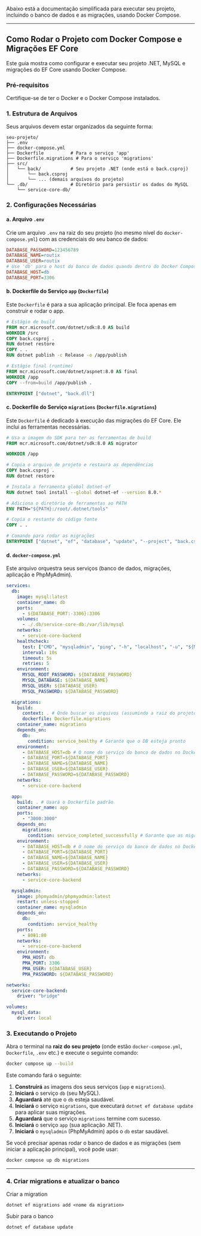 Abaixo está a documentação simplificada para executar seu projeto, incluindo o banco de dados e as migrações, usando Docker Compose.

---

## Como Rodar o Projeto com Docker Compose e Migrações EF Core

Este guia mostra como configurar e executar seu projeto .NET, MySQL e migrações do EF Core usando Docker Compose.

### Pré-requisitos

Certifique-se de ter o Docker e o Docker Compose instalados.

### 1. Estrutura de Arquivos

Seus arquivos devem estar organizados da seguinte forma:

```
seu-projeto/
├── .env
├── docker-compose.yml
├── Dockerfile          # Para o serviço 'app'
├── Dockerfile.migrations # Para o serviço 'migrations'
├── src/
│   └── back/           # Seu projeto .NET (onde está o back.csproj)
│       └── back.csproj
│       └── ... (demais arquivos do projeto)
└── .db/                # Diretório para persistir os dados do MySQL
    └── service-core-db/
```

### 2. Configurações Necessárias

#### a. Arquivo `.env`

Crie um arquivo `.env` na raiz do seu projeto (no mesmo nível do `docker-compose.yml`) com as credenciais do seu banco de dados:

```ini
DATABASE_PASSWORD=123456789
DATABASE_NAME=routix
DATABASE_USER=routix
# Use 'db' para o host do banco de dados quando dentro do Docker Compose
DATABASE_HOST=db
DATABASE_PORT=3306
```

#### b. Dockerfile do Serviço `app` (`Dockerfile`)

Este `Dockerfile` é para a sua aplicação principal. Ele foca apenas em construir e rodar o app.

```dockerfile
# Estágio de build
FROM mcr.microsoft.com/dotnet/sdk:8.0 AS build
WORKDIR /src
COPY back.csproj .
RUN dotnet restore
COPY . .
RUN dotnet publish -c Release -o /app/publish

# Estágio final (runtime)
FROM mcr.microsoft.com/dotnet/aspnet:8.0 AS final
WORKDIR /app
COPY --from=build /app/publish .

ENTRYPOINT ["dotnet", "back.dll"]
```

#### c. Dockerfile do Serviço `migrations` (`Dockerfile.migrations`)

Este `Dockerfile` é dedicado à execução das migrações do EF Core. Ele inclui as ferramentas necessárias.

```dockerfile
# Usa a imagem do SDK para ter as ferramentas de build
FROM mcr.microsoft.com/dotnet/sdk:8.0 AS migrator

WORKDIR /app

# Copia o arquivo de projeto e restaura as dependências
COPY back.csproj .
RUN dotnet restore

# Instala a ferramenta global dotnet-ef
RUN dotnet tool install --global dotnet-ef --version 8.0.*

# Adiciona o diretório de ferramentas ao PATH
ENV PATH="${PATH}:/root/.dotnet/tools"

# Copia o restante do código fonte
COPY . .

# Comando para rodar as migrações
ENTRYPOINT ["dotnet", "ef", "database", "update", "--project", "back.csproj"]
```

#### d. `docker-compose.yml`

Este arquivo orquestra seus serviços (banco de dados, migrações, aplicação e PhpMyAdmin).

```yaml
services:
  db:
    image: mysql:latest
    container_name: db
    ports:
      - ${DATABASE_PORT:-3306}:3306
    volumes:
      - ./.db/service-core-db:/var/lib/mysql
    networks:
      - service-core-backend
    healthcheck:
      test: ["CMD", "mysqladmin", "ping", "-h", "localhost", "-u", "${MYSQL_USER}", "-p${MYSQL_PASSWORD}"]
      interval: 10s
      timeout: 5s
      retries: 5
    environment:
      MYSQL_ROOT_PASSWORD: ${DATABASE_PASSWORD}
      MYSQL_DATABASE: ${DATABASE_NAME}
      MYSQL_USER: ${DATABASE_USER}
      MYSQL_PASSWORD: ${DATABASE_PASSWORD}

  migrations:
    build:
      context: . # Onde buscar os arquivos (assumindo a raiz do projeto)
      dockerfile: Dockerfile.migrations
    container_name: migrations
    depends_on:
      db:
        condition: service_healthy # Garante que o DB esteja pronto
    environment:
      - DATABASE_HOST=db # O nome do serviço do banco de dados no Docker
      - DATABASE_PORT=${DATABASE_PORT}
      - DATABASE_NAME=${DATABASE_NAME}
      - DATABASE_USER=${DATABASE_USER}
      - DATABASE_PASSWORD=${DATABASE_PASSWORD}
    networks:
      - service-core-backend

  app:
    build: . # Usará o Dockerfile padrão
    container_name: app
    ports:
      - "3000:3000"
    depends_on:
      migrations:
        condition: service_completed_successfully # Garante que as migrações rodaram
    environment:
      - DATABASE_HOST=db # O nome do serviço do banco de dados no Docker
      - DATABASE_PORT=${DATABASE_PORT}
      - DATABASE_NAME=${DATABASE_NAME}
      - DATABASE_USER=${DATABASE_USER}
      - DATABASE_PASSWORD=${DATABASE_PASSWORD}
    networks:
      - service-core-backend

  mysqladmin:
    image: phpmyadmin/phpmyadmin:latest
    restart: unless-stopped
    container_name: mysqladmin
    depends_on:
      db:
        condition: service_healthy
    ports:
      - 8081:80
    networks:
      - service-core-backend
    environment:
      PMA_HOST: db
      PMA_PORT: 3306
      PMA_USER: ${DATABASE_USER}
      PMA_PASSWORD: ${DATABASE_PASSWORD}

networks:
  service-core-backend:
    driver: "bridge"

volumes:
  mysql_data:
    driver: local
```

### 3. Executando o Projeto

Abra o terminal na **raiz do seu projeto** (onde estão `docker-compose.yml`, `Dockerfile`, `.env` etc.) e execute o seguinte comando:

```bash
docker compose up --build
```

Este comando fará o seguinte:

1.  **Construirá** as imagens dos seus serviços (`app` e `migrations`).
2.  **Iniciará** o serviço `db` (seu MySQL).
3.  **Aguardará** até que o `db` esteja saudável.
4.  **Iniciará** o serviço `migrations`, que executará `dotnet ef database update` para aplicar suas migrações.
5.  **Aguardará** que o serviço `migrations` termine com sucesso.
6.  **Iniciará** o serviço `app` (sua aplicação .NET).
7.  **Iniciará** o `mysqladmin` (PhpMyAdmin) após o `db` estar saudável.

Se você precisar apenas rodar o banco de dados e as migrações (sem iniciar a aplicação principal), você pode usar:

```bash
docker compose up db migrations
```

---

### 4. Criar migrations e atualizar o banco

Criar a migration
```
dotnet ef migrations add <nome da migration>
```

Subir para o banco
```
dotnet ef database update 
```